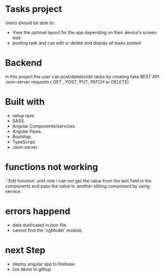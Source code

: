 # Tasks project 

Users should be able to:

- View the optimal layout for the app depending on their device's screen size
- posting task and can edit or delete and display all tasks posted 

# Backend 
in this project the user can post/delete/edit tasks by creating fake REST API Json-server requests ( GET , POST, PUT, PATCH or DELETE) 

# Built with 
- setup npm. 
- SASS.
- Angular Components/services.
- Angular Pipes. 
- Bootstap.
- TypeScript.
- Json-server.

# functions not working 
-'Edit function' until now i can not get the value from the text field in the components and pass the value to another sibling component by using service.

# errors happend
- data dublicated in json file. 
- cannot find the 'ngModel' module.
# next Step 
- deploy angular app to firebase 
- live demo in githup








 
